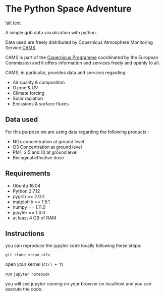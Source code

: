 The Python Space Adventure
================================

[!alt text](img/logo.jpg)

A simple grib data visualization with python.

Data used are freely distributed by Copernicus Atmosphere Monitoring Service [CAMS](https://atmosphere.copernicus.eu/).

CAMS is part of the [Copernicus Programme](http://www.copernicus.eu/) coordinated by the European Commission and it offers information and services freely and openly to all.

CAMS, in particular, provides data and services regarding:

* Air quality & composition
* Ozone & UV
* Climate forcing
* Solar radiation
* Emissions & surface fluxes

## Data used

For this purpose we are using data regarding the following products :

* NOx concentration at ground level
* O3 Concentration at ground level
* PM1, 2.5 and 10 at ground level
* Biological effective dose

## Requirements

* Ubuntu 16.04
* Python 2.7.12
* pygrib == 2.0.2
* matplotlib == 1.5.1
* numpy == 1.11.0
* jupyter == 1.0.0
* at least 4 GB of RAM

## Instructions

you can reproduce the jupyter code locally following these steps:

`git clone <repo_url>`

open your kernel (`Ctrl + T`)

run `jupyter notebook`

you will see jupyter running on your browser on localhost and you can execute the code.
